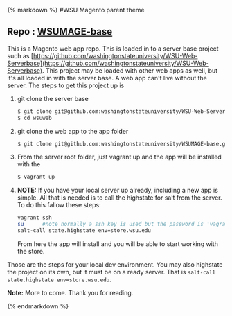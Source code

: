 {% markdown %}
#WSU Magento parent theme
## Repo : [WSUMAGE-base](https://github.com/washingtonstateuniversity/WSUMAGE-base)
This is a Magento web app repo.  This is loaded in to a server base project such as [https://github.com/washingtonstateuniversity/WSU-Web-Serverbase](https://github.com/washingtonstateuniversity/WSU-Web-Serverbase).  This project may be loaded with other web apps as well, but it's all loaded in with the server base.  A web app can't live without the server.  The steps to get this project up is

1. git clone the server base
	```bash
	$ git clone git@github.com:washingtonstateuniversity/WSU-Web-Serverbase.git wsuweb
	$ cd wsuweb
	```
1. git clone the web app to the app folder
	```bash
	$ git clone git@github.com:washingtonstateuniversity/WSUMAGE-base.git app/store.wsu.edu
	```
1. From the server root folder, just vagrant up and the app will be installed with the
	```bash
	$ vagrant up
	```
1. **NOTE:** If you have your local server up already, including a new app is simple.  All that is needed is to call the highstate for salt from the server.  To do this fallow these steps:
	```bash
	vagrant ssh
	su      #note normally a ssh key is used but the password is 'vagrant'
	salt-call state.highstate env=store.wsu.edu
	```
	From here the app will install and you will be able to start working with the store.

Those are the steps for your local dev environment.  You may also highstate the project on its own, but it must be on a ready server.  That is `salt-call state.highstate env=store.wsu.edu`.
		  
**Note:** More to come. Thank you for reading.

{% endmarkdown %}